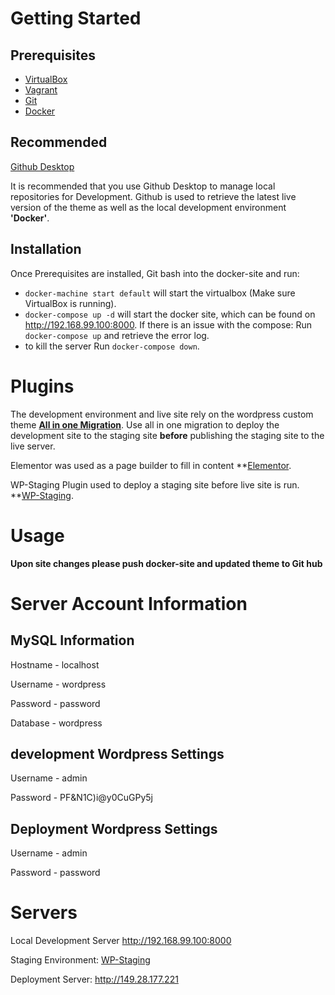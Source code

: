 # Getting Started

## Prerequisites

- [VirtualBox](https://www.virtualbox.org)
- [Vagrant](https://www.vagrantup.com)
- [Git](https://git-scm.com)
- [Docker](https://www.docker.com)

## Recommended

[Github Desktop](https://desktop.github.com)

It is recommended that you use Github Desktop to manage local repositories for Development. Github is used to retrieve the latest live version of the theme as well as the local development environment **'Docker'**.

## Installation

Once Prerequisites are installed, Git bash into the docker-site and run:
- `docker-machine start default` will start the virtualbox (Make sure VirtualBox is running).
- `docker-compose up -d` will start the docker site, which can be found on http://192.168.99.100:8000. If there is an issue with the compose: Run `docker-compose up` and retrieve the error log.
- to kill the server Run `docker-compose down`.


# Plugins

The development environment and live site rely on the wordpress custom theme **[All in one Migration](https://en-au.wordpress.org/plugins/all-in-one-wp-migration/)**. Use all in one migration to deploy the development site to the staging site **before** publishing the staging site to the live server.

Elementor was used as a page builder to fill in content **[Elementor](https://elementor.com).

WP-Staging Plugin used to deploy a staging site before live site is run. **[WP-Staging](https://wordpress.org/plugins/wp-staging/).

# Usage

**Upon site changes please push docker-site and updated theme to Git hub**


# Server Account Information

## MySQL Information
Hostname - localhost

Username - wordpress

Password - password

Database - wordpress

## development Wordpress Settings
Username - admin

Password - PF&N1C)i@y0CuGPy5j

## Deployment Wordpress Settings
Username - admin

Password - password

# Servers

Local Development Server http://192.168.99.100:8000

Staging Environment: [WP-Staging](http://149.28.177.221/staging1/)

Deployment Server: http://149.28.177.221

